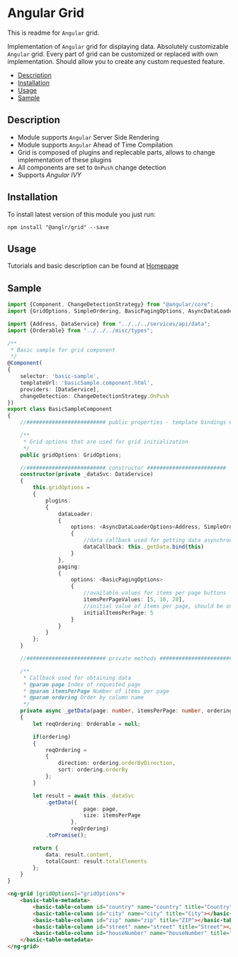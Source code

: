 # Angular Grid

This is readme for `Angular` grid.

Implementation of `Angular` grid for displaying data. Absolutely customizable `Angular` grid. Every part of grid can be customized or replaced with own implementation. Should allow you to create any custom requested feature.

* [Description](#description)
* [Installation](#installation)
* [Usage](#usage)
* [Sample](#sample)

## Description

* Module supports `Angular` Server Side Rendering
* Module supports `Angular` Ahead of Time Compilation
* Grid is composed of plugins and replecable parts, allows to change implementation of these plugins
* All components are set to `OnPush` change detection
* Supports *Angular IVY*

## Installation

To install latest version of this module you just run:

```nocode
npm install "@anglr/grid" --save
```

## Usage

Tutorials and basic description can be found at [Homepage](https://ressurectit.github.io/#/content/grid)

## Sample

```typescript
import {Component, ChangeDetectionStrategy} from "@angular/core";
import {GridOptions, SimpleOrdering, BasicPagingOptions, AsyncDataLoaderOptions, DataResponse} from "@anglr/grid";

import {Address, DataService} from "../../../services/api/data";
import {Orderable} from "../../../misc/types";

/**
 * Basic sample for grid component
 */
@Component(
{
    selector: 'basic-sample',
    templateUrl: 'basicSample.component.html',
    providers: [DataService],
    changeDetection: ChangeDetectionStrategy.OnPush
})
export class BasicSampleComponent
{
    //######################### public properties - template bindings #########################

    /**
     * Grid options that are used for grid initialization
     */
    public gridOptions: GridOptions;

    //######################### constructor #########################
    constructor(private _dataSvc: DataService)
    {
        this.gridOptions =
        {
            plugins:
            {
                dataLoader:
                {
                    options: <AsyncDataLoaderOptions<Address, SimpleOrdering>>
                    {
                        //data callback used for getting data asynchronously
                        dataCallback: this._getData.bind(this)
                    }
                },
                paging:
                {
                    options: <BasicPagingOptions>
                    {
                        //available values for items per page buttons
                        itemsPerPageValues: [5, 10, 20],
                        //initial value of items per page, should be one of above
                        initialItemsPerPage: 5
                    }
                }
            }
        };
    }

    //######################### private methods #########################

    /**
     * Callback used for obtaining data
     * @param page Index of requested page
     * @param itemsPerPage Number of items per page
     * @param ordering Order by column name
     */
    private async _getData(page: number, itemsPerPage: number, ordering: SimpleOrdering): Promise<DataResponse<Address>>
    {
        let reqOrdering: Orderable = null;

        if(ordering)
        {
            reqOrdering = 
            {
                direction: ordering.orderByDirection,
                sort: ordering.orderBy
            };
        }

        let result = await this._dataSvc
            .getData({
                        page: page,
                        size: itemsPerPage
                    },
                    reqOrdering)
            .toPromise();

        return {
            data: result.content,
            totalCount: result.totalElements
        };
    }
}
```

```html
<ng-grid [gridOptions]="gridOptions">
    <basic-table-metadata>
        <basic-table-column id="country" name="country" title="Country"></basic-table-column>
        <basic-table-column id="city" name="city" title="City"></basic-table-column>
        <basic-table-column id="zip" name="zip" title="ZIP"></basic-table-column>
        <basic-table-column id="street" name="street" title="Street"></basic-table-column>
        <basic-table-column id="houseNumber" name="houseNumber" title="House Number"></basic-table-column>
    </basic-table-metadata>
</ng-grid>
```